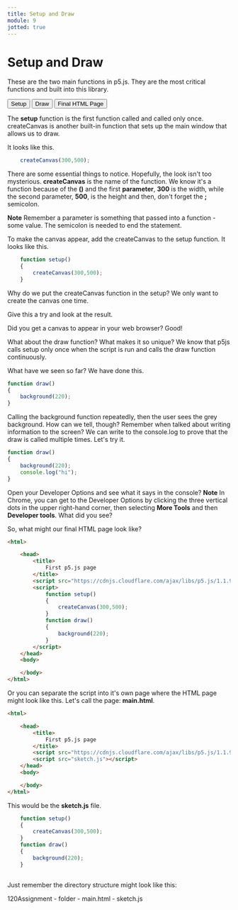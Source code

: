 ```yaml
---
title: Setup and Draw
module: 9
jotted: true
---
```


# Setup and Draw

These are the two main functions in p5.js.  They are the most critical functions and built into this library.

<div class="tab">
    <button class="tablinks active" onclick="openTab(event, 'Setup')">Setup</button>
    <button class="tablinks" onclick="openTab(event, 'Draw')">Draw</button>
    <button class="tablinks" onclick="openTab(event, 'FinalPage')">Final HTML Page</button>
</div>
<!-- Tab content -->
<div id="Setup" class="tabcontent" style="display:block">

<div class="tabhtml" markdown="1">

The **setup** function is the first function called and called only once.  createCanvas is another built-in function that sets up the main window that allows us to draw.

It looks like this.

```js
    createCanvas(300,500);
```

There are some essential things to notice. Hopefully, the look isn't too mysterious. **createCanvas** is the name of the function.  We know it's a function because of the **()** and the first **parameter**, **300** is the width, while the second parameter, **500**, is the height and then, don't forget the **;** semicolon.

**Note** Remember a parameter is something that passed into a function - some value.  The semicolon is needed to end the statement.

To make the canvas appear, add the createCanvas to the setup function.  It looks like this.

```js
    function setup()
    {
        createCanvas(300,500);
    }
```

Why do we put the createCanvas function in the setup? We only want to create the canvas one time.

Give this a try and look at the result.

Did you get a canvas to appear in your web browser? Good!

</div>
</div>
<div id="Draw" class="tabcontent">

<div class="tabhtml" markdown="1">

What about the draw function?  What makes it so unique?  We know that p5js calls setup only once when the script is run and calls the draw function continuously.

What have we seen so far? We have done this.

```js
function draw()
{
    background(220);
}
```

Calling the background function repeatedly, then the user sees the grey background.  How can we tell, though? Remember when talked about writing information to the screen?  We can write to the console.log to prove that the draw is called multiple times.  Let's try it.

```js
function draw()
{
    background(220);
    console.log("hi");
}
```

Open your Developer Options and see what it says in the console?
**Note** In Chrome, you can get to the Developer Options by clicking the three vertical dots in the upper right-hand corner, then selecting **More Tools** and then **Developer tools**.
What did you see?

</div>
</div>

<div id="FinalPage" class="tabcontent">

<div class="tabhtml" markdown="1">

So, what might our final HTML page look like?

```html
<html>

    <head>
        <title>
            First p5.js page
        </title>
        <script src="https://cdnjs.cloudflare.com/ajax/libs/p5.js/1.1.9/p5.min.js"></script>
        <script>
            function setup()
            {
                createCanvas(300,500);
            }
            function draw()
            {
                background(220);
            }
        </script>
    </head>
    <body>

    </body>
</html>
```

Or you can separate the script into it's own page where the HTML page might look like this. Let's call the page: **main.html**. 

```html
<html>

    <head>
        <title>
            First p5.js page
        </title>
        <script src="https://cdnjs.cloudflare.com/ajax/libs/p5.js/1.1.9/p5.min.js"></script>
        <script src="sketch.js"></script>
    </head>
    <body>

    </body>
</html>
```

This would be the **sketch.js** file.

```js
    function setup()
    {
        createCanvas(300,500);
    }
    function draw()
    {
        background(220);
    }
    
```

Just remember the directory structure might look like this:

120Assignment - folder
    - main.html
    - sketch.js

</div>
</div>